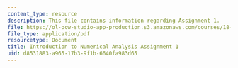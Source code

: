 ```yaml
---
content_type: resource
description: This file contains information regarding Assignment 1.
file: https://ol-ocw-studio-app-production.s3.amazonaws.com/courses/18-330-introduction-to-numerical-analysis-spring-2012/d8531883a96517b39f1b6640fa983d65_MIT18_330S12_hw1.pdf
file_type: application/pdf
resourcetype: Document
title: Introduction to Numerical Analysis Assignment 1
uid: d8531883-a965-17b3-9f1b-6640fa983d65
---
```

